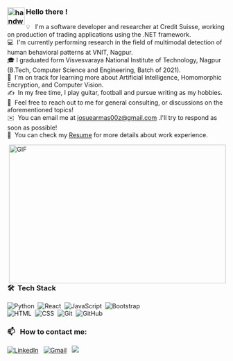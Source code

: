 ### <img alt="handwavegif" src="https://user-images.githubusercontent.com/39513876/112366216-8cfe7400-8cfe-11eb-8116-7d3dbae20e97.gif" width='40' align="left"/> Hello there !

💡 &nbsp; I'm a software developer and researcher at Credit Suisse, working on production of trading applications using the .NET framework. \
💻 &nbsp;I'm currently performing research in the field of multimodal detection of human behavioral patterns at VNIT, Nagpur.\
🎓&nbsp;I graduated form Visvesvaraya National Institute of Technology, Nagpur (B.Tech, Computer Science and Engineering, Batch of 2021).\
🌱 &nbsp;I'm on track for learning more about Artificial Intelligence, Homomorphic Encryption, and Computer Vision.\
✍️ &nbsp;In my free time, I play guitar, football and pursue writing as my hobbies.\
💬 &nbsp;Feel free to reach out to me for general consulting, or discussions on the aforementioned topics!\
✉️ &nbsp;You can email me at josuearmas00z@gmail.com .I'll try to respond as soon as possible!\
📄 &nbsp;You can check my [Resume](https://drive.google.com/file/d/1CqJoOAelUgnIOMNHqZAlMxR0F3nRoJuo/view?usp=sharing) for more details about work experience.


<img align="right" alt="GIF" src="https://github.com/abhisheknaiidu/abhisheknaiidu/blob/master/code.gif?raw=true" width="500" height="320" />

### 🛠 &nbsp;Tech Stack

![Python](https://img.shields.io/badge/-Python-05122A?style=flat&logo=python)&nbsp;
![React](https://img.shields.io/badge/-React-05122A?style=flat&logo=react)&nbsp;
![JavaScript](https://img.shields.io/badge/-JavaScript-05122A?style=flat&logo=javascript)&nbsp;
![Bootstrap](https://img.shields.io/badge/-Bootstrap-05122A?style=flat&logo=bootstrap&logoColor=563D7C)\
![HTML](https://img.shields.io/badge/-HTML-05122A?style=flat&logo=HTML5)&nbsp;
![CSS](https://img.shields.io/badge/-CSS-05122A?style=flat&logo=CSS3&logoColor=1572B6)&nbsp;
![Git](https://img.shields.io/badge/-Git-05122A?style=flat&logo=git)&nbsp;
![GitHub](https://img.shields.io/badge/-GitHub-05122A?style=flat&logo=github)&nbsp;

### 📫 &nbsp; How to contact me:


<a href="https://www.linkedin.com/in/josue-armas/"><img alt="LinkedIn" src="https://img.shields.io/badge/linkedin%20-%230077B5.svg?&style=flat&logo=linkedin&logoColor=white"/></a> &nbsp;
<a href="https://gmail.com/"><img alt="Gmail" src="https://img.shields.io/badge/Gmail-D14836?style=flat&logo=gmail&logoColor=white" /></a> &nbsp;
<a href="https://www.instagram.com/iamjosu23/?hl=es"><img src="https://img.shields.io/badge/-@iamjosu23_-E4405F?style=flat&logo=Instagram&logoColor=white"/></a> &nbsp;

<!--
**AbhishekSinghDhadwal/AbhishekSinghDhadwal** is a ✨ _special_ ✨ repository because its `README.md` (this file) appears on your GitHub profile.

Here are some ideas to get you started:

- 🔭 I’m currently working on ...
- 🌱 I’m currently learning ...
- 👯 I’m looking to collaborate on ...
- 🤔 I’m looking for help with ...
- 💬 Ask me about ...
- 📫 How to reach me: ...
- 😄 Pronouns: ...
- ⚡ Fun fact: ...
-->


